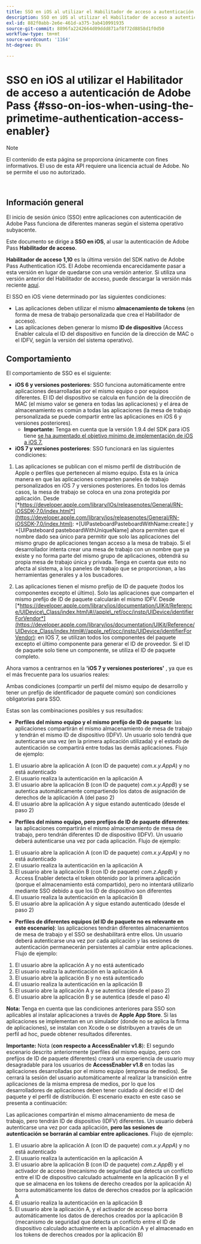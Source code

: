 ```yaml
---
title: SSO en iOS al utilizar el Habilitador de acceso a autenticación de Adobe Pass
description: SSO en iOS al utilizar el Habilitador de acceso a autenticación de Adobe Pass
exl-id: 882f0abb-2e6e-461d-a375-3ab410991935
source-git-commit: 8896fa2242664d09ddd871af8f72d8858d1f0d50
workflow-type: tm+mt
source-wordcount: '1164'
ht-degree: 0%

---
```


# SSO en iOS al utilizar el Habilitador de acceso a autenticación de Adobe Pass {#sso-on-ios-when-using-the-primetime-authentication-access-enabler}

>[!NOTE]
>
>El contenido de esta página se proporciona únicamente con fines informativos. El uso de esta API requiere una licencia actual de Adobe. No se permite el uso no autorizado.

</br>

## Información general

El inicio de sesión único (SSO) entre aplicaciones con autenticación de Adobe Pass funciona de diferentes maneras según el sistema operativo subyacente.

Este documento se dirige a **SSO en iOS**, al usar la autenticación de Adobe Pass **Habilitador de acceso**.

**Habilitador de acceso** **1,10** es la última versión del SDK nativo de Adobe Pass Authentication iOS. El Adobe recomienda encarecidamente pasar a esta versión en lugar de quedarse con una versión anterior. Si utiliza una versión anterior del Habilitador de acceso, puede descargar la versión más reciente [aquí](https://tve.zendesk.com/hc/en-us/articles/204963209-iOS-Native-AccessEnabler-Library).

El SSO en iOS viene determinado por las siguientes condiciones:

- Las aplicaciones deben utilizar el mismo **almacenamiento de tokens** (en forma de mesa de trabajo personalizada que crea el Habilitador de acceso).
- Las aplicaciones deben generar lo mismo **ID de dispositivo** (Access Enabler calcula el ID del dispositivo en función de la dirección de MAC o el IDFV, según la versión del sistema operativo).

## Comportamiento

El comportamiento de SSO es el siguiente:

- **iOS 6 y versiones posteriores**: SSO funciona automáticamente entre aplicaciones desarrolladas por el mismo equipo o por equipos diferentes. El ID del dispositivo se calcula en función de la dirección de MAC (el mismo valor se genera en todas las aplicaciones) y el área de almacenamiento es común a todas las aplicaciones (la mesa de trabajo personalizada se puede compartir entre las aplicaciones en iOS 6 y versiones posteriores).
   - **Importante:** Tenga en cuenta que la versión 1.9.4 del SDK para iOS tiene [se ha aumentado el objetivo mínimo de implementación de iOS a iOS 7.](https://tve.zendesk.com/hc/en-us/articles/204963209-iOS-Native-AccessEnabler-Library)
- **iOS 7 y versiones posteriores**: SSO funcionará en las siguientes condiciones:

1. Las aplicaciones se publican con el mismo perfil de distribución de Apple o perfiles que pertenecen al mismo equipo. Esta es la única manera en que las aplicaciones comparten paneles de trabajo personalizados en iOS 7 y versiones posteriores. En todos los demás casos, la mesa de trabajo se coloca en una zona protegida por aplicación. Desde [*https://developer.apple.com/library/IOs/releasenotes/General/RN-iOSSDK-7.0/index.html*](https://developer.apple.com/library/ios/releasenotes/General/RN-iOSSDK-7.0/index.html): \+\[UIPasteboardPasteboardWithName:create:\] y +\[UIPasteboard pasteboardWithUniqueName\] ahora permiten que el nombre dado sea único para permitir que solo las aplicaciones del mismo grupo de aplicaciones tengan acceso a la mesa de trabajo. Si el desarrollador intenta crear una mesa de trabajo con un nombre que ya existe y no forma parte del mismo grupo de aplicaciones, obtendrá su propia mesa de trabajo única y privada. Tenga en cuenta que esto no afecta al sistema, a los paneles de trabajo que se proporcionan, a las herramientas generales y a los buscadores.

1. Las aplicaciones tienen el mismo prefijo de ID de paquete (todos los componentes excepto el último). Solo las aplicaciones que comparten el mismo prefijo de ID de paquete calcularán el mismo IDFV. Desde [*https://developer.apple.com/library/ios/documentation/UIKit/Reference/UIDevice\_Class/index.html\#//apple\_ref/occ/instp/UIDevice/identifierForVendor*](https://developer.apple.com/library/ios/documentation/UIKit/Reference/UIDevice_Class/index.html#//apple_ref/occ/instp/UIDevice/identifierForVendor): en IOS 7, se utilizan todos los componentes del paquete excepto el último componente para generar el ID de proveedor. Si el ID de paquete solo tiene un componente, se utiliza el ID de paquete completo.

Ahora vamos a centrarnos en la **&#39;iOS 7 y versiones posteriores&#39;** , ya que es el más frecuente para los usuarios reales:

Ambas condiciones (compartir un perfil del mismo equipo de desarrollo y tener un prefijo de identificador de paquete común) son condiciones obligatorias para SSO.

Estas son las combinaciones posibles y sus resultados:

- **Perfiles del mismo equipo y el mismo prefijo de ID de paquete**: las aplicaciones compartirán el mismo almacenamiento de mesa de trabajo y tendrán el mismo ID de dispositivo (IDFV). Un usuario solo tendrá que autenticarse una vez (en la primera aplicación utilizada) y el estado de autenticación se compartirá entre todas las demás aplicaciones. Flujo de ejemplo:

1. El usuario abre la aplicación A (con ID de paquete) *com.x.y.AppA*) y no está autenticado
1. El usuario realiza la autenticación en la aplicación A
1. El usuario abre la aplicación B (con ID de paquete) *com.x.y.AppB*) y se autentica automáticamente compartiendo los datos de asignación de derechos de la aplicación A (del paso 2)
1. El usuario abre la aplicación A y sigue estando autenticado (desde el paso 2)



- **Perfiles del mismo equipo, pero prefijos de ID de paquete diferentes**: las aplicaciones compartirán el mismo almacenamiento de mesa de trabajo, pero tendrán diferentes ID de dispositivo (IDFV). Un usuario deberá autenticarse una vez por cada aplicación. Flujo de ejemplo:

1. El usuario abre la aplicación A (con ID de paquete) *com.x.y.AppA*) y no está autenticado
1. El usuario realiza la autenticación en la aplicación A
1. El usuario abre la aplicación B (con ID de paquete) *com.z.AppB*) y Access Enabler detecta el token obtenido por la primera aplicación (porque el almacenamiento está compartido), pero no intentará utilizarlo mediante SSO debido a que los ID de dispositivo son diferentes
1. El usuario realiza la autenticación en la aplicación B
1. El usuario abre la aplicación A y sigue estando autenticado (desde el paso 2)



- **Perfiles de diferentes equipos (el ID de paquete no es relevante en este escenario)**: las aplicaciones tendrán diferentes almacenamientos de mesa de trabajo y el SSO se deshabilitará entre ellos. Un usuario deberá autenticarse una vez por cada aplicación y las sesiones de autenticación permanecerán persistentes al cambiar entre aplicaciones. Flujo de ejemplo:


1. El usuario abre la aplicación A y no está autenticado
1. El usuario realiza la autenticación en la aplicación A
1. El usuario abre la aplicación B y no está autenticado
1. El usuario realiza la autenticación en la aplicación B
1. El usuario abre la aplicación A y se autentica (desde el paso 2)
1. El usuario abre la aplicación B y se autentica (desde el paso 4)

**Nota:** Tenga en cuenta que las condiciones anteriores para SSO son aplicables al instalar aplicaciones a través de **Apple App Store**. Si las aplicaciones se implementan en un simulador (donde no se aplica la firma de aplicaciones), se instalan con Xcode o se distribuyen a través de un perfil ad hoc, puede obtener resultados diferentes.

**Importante:** Nota (**con respecto a AccessEnabler v1.8**): El segundo escenario descrito anteriormente (perfiles del mismo equipo, pero con prefijos de ID de paquete diferentes) creará una experiencia de usuario muy desagradable para los usuarios de **AccessEnabler v1.8** en todas las aplicaciones desarrolladas por el mismo equipo (empresa de medios). Se cerrará la sesión del usuario automáticamente al realizar la transición entre aplicaciones de la misma empresa de medios, por lo que los desarrolladores de aplicaciones deben tener cuidado al decidir el ID del paquete y el perfil de distribución. El escenario exacto en este caso se presenta a continuación:

Las aplicaciones compartirán el mismo almacenamiento de mesa de trabajo, pero tendrán ID de dispositivo (IDFV) diferentes. Un usuario deberá autenticarse una vez por cada aplicación, **pero las sesiones de autenticación se borrarán al cambiar entre aplicaciones**. Flujo de ejemplo:

1. El usuario abre la aplicación A (con ID de paquete) *com.x.y.AppA*) y no está autenticado
1. El usuario realiza la autenticación en la aplicación A
1. El usuario abre la aplicación B (con ID de paquete) *com.z.AppB*) y el activador de acceso (mecanismo de seguridad que detecta un conflicto entre el ID de dispositivo calculado actualmente en la aplicación B y el que se almacena en los tokens de derecho creados por la aplicación A) borra automáticamente los datos de derechos creados por la aplicación A
1. El usuario realiza la autenticación en la aplicación B
1. El usuario abre la aplicación A, y el activador de acceso borra automáticamente los datos de derechos creados por la aplicación B (mecanismo de seguridad que detecta un conflicto entre el ID de dispositivo calculado actualmente en la aplicación A y el almacenado en los tokens de derechos creados por la aplicación B)
